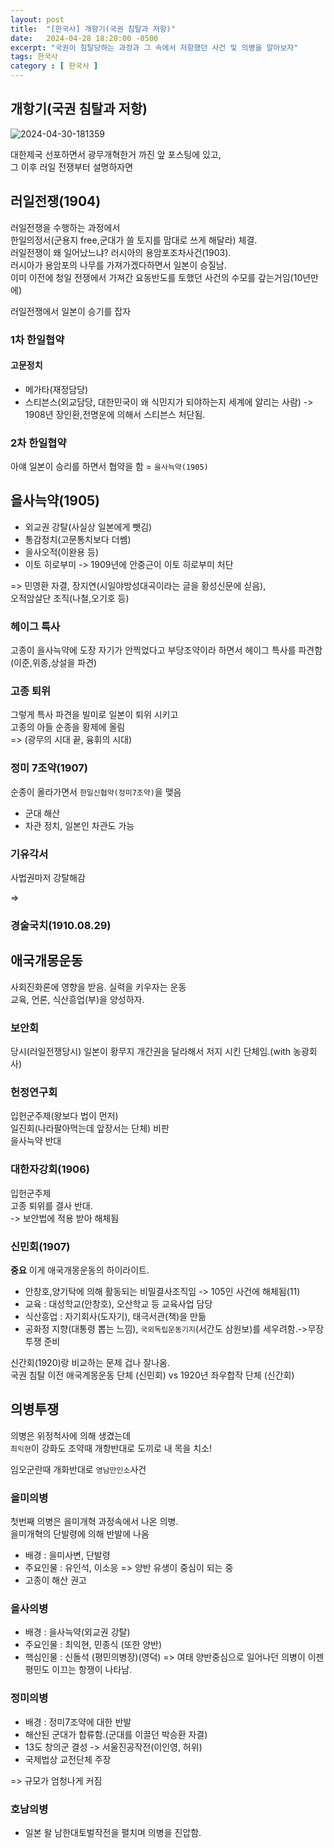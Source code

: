 ```yaml
---
layout: post
title:  "[한국사] 개항기(국권 침탈과 저항)"
date:   2024-04-28 18:20:00 -0500
excerpt: "국권이 침탈당하는 과정과 그 속에서 저항했던 사건 및 의병을 알아보자"
tags: 한국사
category : [ 한국사 ]
---
```


## 개항기(국권 침탈과 저항)

<img src="https://i.ibb.co/s9sjSpX/2024-04-30-181359.png" alt="2024-04-30-181359" border="0">

대한제국 선포하면서 광무개혁한거 까진 앞 포스팅에 있고,  
그 이후 러일 전쟁부터 설명하자면

## 러일전쟁(1904)

러일전쟁을 수행하는 과정에서  
한일의정서(군용지 free,군대가 쓸 토지를 맘대로 쓰게 해달라) 체결.  
러일전쟁이 왜 일어났느냐?
러시아의 용암포조차사건(1903).  
러시아가 용암포의 나무를 가져가겠다하면서 일본이 승질남.  
이미 이전에 청일 전쟁에서 가져간 요동반도를 토했던 사건의 수모를 갚는거임(10년만에)  

러일전쟁에서 일본이 승기를 잡자

### 1차 한일협약

#### 고문정치

+ 메가타(재정담당)
+ 스티븐스(외교담당, 대한민국이 왜 식민지가 되야하는지 세계에 알리는 사람)
  -> 1908년 장인환,전명운에 의해서 스티븐스 처단됨.

### 2차 한일협약

아얘 일본이 승리를 하면서 협약을 함
= `을사늑약(1905)`

## 을사늑약(1905)

+ 외교권 강탈(사실상 일본에게 뺏김)
+ 통감정치(고문통치보다 더쎔)  
+ 을사오적(이완용 등)
+ 이토 히로부미 -> 1909년에 안중근이 이토 히로부미 처단

=> 민영환 자결, 장지연(시일야방성대곡이라는 글을 황성신문에 싣음),  
오적암살단 조직(나철,오기호 등)

### 헤이그 특사

고종이 을사늑약에 도장 자기가 안찍었다고 부당조약이라 하면서
헤이그 특사를 파견함(이준,위종,상설을 파견)  

### 고종 퇴위

그렇게 특사 파견을 빌미로 일본이 퇴위 시키고  
고종의 아들 순종을 황제에 올림  
=> (광무의 시대 끝, 융휘의 시대)  

### 정미 7조약(1907)

순종이 올라가면서 `한일신협약(정미7조약)`을 맺음  
+ 군대 해산
+ 차관 정치, 일본인 차관도 가능

### 기유각서

사법권마저 강탈해감

=>
### 경술국치(1910.08.29)



## 애국개몽운동

사회진화론에 영향을 받음. 실력을 키우자는 운동  
교육, 언론, 식산흥업(부)을 양성하자.

### 보안회

당시(러일전쟁당시) 일본이 황무지 개간권을 달라해서 저지 시킨 단체임.(with 농광회사)  

### 헌정연구회

입헌군주제(왕보다 법이 먼저)  
일진회(나라팔아먹는데 앞장서는 단체) 비판  
을사늑약 반대

### 대한자강회(1906)

입헌군주제  
고종 퇴위를 결사 반대.  
-> 보안법에 적용 받아 해체됨  

### 신민회(1907)

**중요**
이게 애국개몽운동의 하이라이트.

+ 안창호,양기탁에 의해 활동되는 비밀결사조직임 -> 105인 사건에 해체됨(11)
+ 교육 : 대성학교(안창호), 오산학교 등 교육사업 담당
+ 식산흥업 : 자기회사(도자기), 태극서관(책)을 만듦
+ 공화정 지향(대통령 뽑는 느낌), `국외독립운동기지`(서간도 삼원보)를 세우려함.->무장투쟁 준비  

신간회(1920)랑 비교하는 문제 겁나 잘나옴.  
국권 침탈 이전 애국계몽운동 단체 (신민회) vs 1920년 좌우합작 단체 (신간회)  


## 의병투쟁

의병은 위정척사에 의해 생겼는데  
`최익현`이 강화도 조약때 개항반대로 도끼로 내 목을 치소!  

임오군란때 개화반대로 `영남만인소`사건  

### 을미의병

첫번째 의병은 을미개혁 과정속에서 나온 의병.  
을미개혁의 단발령에 의해 반발에 나옴  
+ 배경 : 을미사변, 단발령  
+ 주요인물 : 유인석, 이소응 => 양반 유생이 중심이 되는 중   
+ 고종이 해산 권고

### 을사의병

+ 배경 : 을사늑약(외교권 강탈)
+ 주요인물 : 최익현, 민종식 (또한 양반)
+ 핵심인물 : 신돌석 (평민의병장)(영덕)
  => 여태 양반중심으로 일어나던 의병이 이젠 평민도 이끄는 항쟁이 나타남.  

### 정미의병

+ 배경 : 정미7조약에 대한 반발
+ 해산된 군대가 합류함.(군대를 이끌던 박승환 자결)  
+ 13도 창의군 결성 -> 서울진공작전(이인영, 허위)
+ 국제법상 교전단체 주장  

=> 규모가 엄청나게 커짐  

### 호남의병

+ 일본 왈 남한대토벌작전을 펼치며 의병을 진압함.  